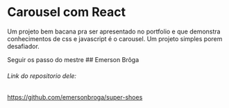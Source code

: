 # Carousel com React

Um projeto bem bacana pra ser apresentado no portfolio e que demonstra conhecimentos de css e javascript é o carousel.
Um projeto simples porem desafiador.


 Seguir os passo do mestre ## Emerson Brôga

###### Link do repositorio dele:
https://github.com/emersonbroga/super-shoes
